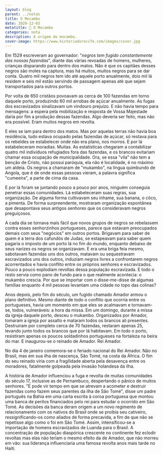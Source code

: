 ```yaml
---
layout: blog
parent: ../notas
title: O Mocambo
date: 2020-12-03
metatitle: 📓 O Mocambo
categories: nota
description: A origem do mocambo.
cover-image: https://www.historiadorecife.com/images/cover.jpg
---
```


Em 1529 escreveram ao governador: "*negros tem fugido constantemente das nossas fazendas*", diante das várias revoadas de homens, mulheres, crianças disparando para dentro dos matos. Não é que os capitães desses negros são moles na captura, mas há muitos, muitos negros para se dar conta. Quatro mil negros tem ido até aquele porto anualmente, dois mil lá residem e seis mil estão servindo de passagem apenas até que sejam transportados para outros portos.

Por volta de 650 cristãos povoavam as cerca de 100 fazendas em torno daquele porto, produzindo 60 mil arrobas de açúcar anualmente. As fugas dos escravizados sinalizavam um vindouro prejuízo. E não havia tempo para mensagens: a espera pela mobilização e resposta de Vossa Majestade daria por fim a produção dessas fazendas. Algo deveria ser feito, mas não era possível. Eram muitos negros em revolta.

E eles se iam para dentro dos matos. Mas por aquelas terras não havia boa residência, tudo estava ocupado pelas fazendas de açúcar, só restava para os rebeldes se estabelecer onde não era plano, nos morros. E por lá estabeleceram moradias. Muitas. As estatísticas chegaram a contabilizar quatro mil indivíduos refugiados fora das fazendas, e os brancos evitariam chamar essa ocupação de municipalidade. Ora, se essa "vila" não tem a benção de Cristo, não possui paróquia, ela não é localidade, é no máximo um aldeia. Os negros a chamaram de "mukambo", na língua quimbundo de Angola, que é de onde essas pessoas vieram, a palavra significa "cumeeira", a parte de cima da casa.

E por lá foram se juntando pouco a pouco por anos, ninguém conseguia penetrar essas comunidades. Lá estabeleceram suas regras, sua organização. De alguma forma cultivavam seu inhame, sua banana, o côco, a pimenta. De forma surpreendente, mostraram organização espontânea que desapontava seus antigos senhores que os consideravam negros preguiçosos.

A cada dia se tornava mais fácil que novos grupos de negros se rebelassem contra esses senhorzinhos portugueses, parece que estavam preocupados demais com seus "negócios" em outros portos. Brigavam para saber de quem é a terra dos cafundós de Judas, se estapeavam para saber quem pagaria o imposto de um porto lá no fim do mundo, enquanto debaixo de seus narizes os negros se organizavam. E era uma briga feia mesmo, sabotavam fazendas uns dos outros, matavam ou sequestravam escravizados uns dos outros, induziam negros livres a confrontarem negros acorrentados e havia conflito entre os próprios senhores e escravizados. Pouco a pouco explodiam revoltas dessa população escravizada. E todo o resto servia como pano de fundo para o que realmente acontecia: o mukambo crescia. Por que se importar com o disse-me-disse de algumas famílias enquanto 4 mil pessoas levantam uma cidade no topo das colinas?

Anos depois, pelo fim do século, um fugido chamado Amador armou o plano definitivo. Mesmo diante de todo o conflito que ocorria entre os portugueses, havia um momento em que eles se acalmavam e tornavam-se, todos, vulneráveis: a hora da missa. Em um domingo, durante a missa da igreja daquele porto, desceu o mukambo. Organizados por Amador, tomaram a igreja por assalto e mataram todos os brancos ali presentes. Destruiram por completo cerca de 70 fazendas, restaram apenas 25, levando junto todos os brancos que por lá habitavam. Em todo o porto, resistiram apenas os poucos soldadinhos portugueses na fortaleza na beira do mar. E inaugurou-se o reinado de Amador. Rei Amador.

No dia 4 de janeiro comemora-se o feriado nacional do Rei Amador. Não no Brasil, mas em sua ilha de nascença, São Tomé, na costa da África. O fim do seu reinado viria com a fragilidade aberta pela desavença entre os moradores, fatalmente golpeada pela invasão holandesa da ilha.

A história de Amador influenciou a fuga e revolta de muitas comunidades do século 17, inclusive as de Pernambuco, despertando o pânico de muitos senhores. "E pode vir tempo em que se atrevam a acometer e destruir fazendas como fazem seus parentes da ilha de São Tomé", disse um padre português na Bahia em uma carta escrita à coroa portuguesa que montou uma banca de peritos financiados pelo rei para estudar o ocorrido em São Tomé. As decisões da banca deram origem a um novo regimento de relacionamento com os nativos do Brasil onde se proibia seu cativeiro, ressignificando-os como aliados de forma precavida, a fim de que não se repetisse algo como o foi em São Tomé. Assim, intensificou-se a importação de homens escravizados de Luanda para o Brasil. A concentração de população diaspórica crescente no continente fez eclodir revoltas mas elas não teriam o mesmo efeito da de Amador, que não morreu em vão: sua liderança influenciaria uma famosa revolta anos mais tarde no Haiti.